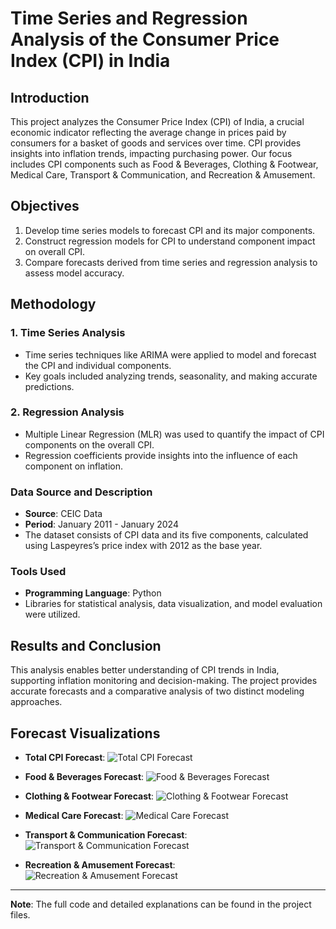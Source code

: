 # Time Series and Regression Analysis of the Consumer Price Index (CPI) in India

## Introduction
This project analyzes the Consumer Price Index (CPI) of India, a crucial economic indicator reflecting the average change in prices paid by consumers for a basket of goods and services over time. CPI provides insights into inflation trends, impacting purchasing power. Our focus includes CPI components such as Food & Beverages, Clothing & Footwear, Medical Care, Transport & Communication, and Recreation & Amusement.

## Objectives
1. Develop time series models to forecast CPI and its major components.
2. Construct regression models for CPI to understand component impact on overall CPI.
3. Compare forecasts derived from time series and regression analysis to assess model accuracy.

## Methodology
### 1. Time Series Analysis
   - Time series techniques like ARIMA were applied to model and forecast the CPI and individual components.
   - Key goals included analyzing trends, seasonality, and making accurate predictions.

### 2. Regression Analysis
   - Multiple Linear Regression (MLR) was used to quantify the impact of CPI components on the overall CPI.
   - Regression coefficients provide insights into the influence of each component on inflation.

### Data Source and Description
- **Source**: CEIC Data
- **Period**: January 2011 - January 2024
- The dataset consists of CPI data and its five components, calculated using Laspeyres’s price index with 2012 as the base year.

### Tools Used
- **Programming Language**: Python
- Libraries for statistical analysis, data visualization, and model evaluation were utilized.

## Results and Conclusion
This analysis enables better understanding of CPI trends in India, supporting inflation monitoring and decision-making. The project provides accurate forecasts and a comparative analysis of two distinct modeling approaches.

## Forecast Visualizations

- **Total CPI Forecast**:
  ![Total CPI Forecast](./images/total_cpi_forecast.png)

- **Food & Beverages Forecast**:
  ![Food & Beverages Forecast](./images/food_and_beverages_forecast.png)

- **Clothing & Footwear Forecast**:
  ![Clothing & Footwear Forecast](./images/clothing_and_footwear_forecast.png)

- **Medical Care Forecast**:
  ![Medical Care Forecast](./images/medical_care_forecast.png)

- **Transport & Communication Forecast**:
  ![Transport & Communication Forecast](./images/transport_and_communication_forecast.png)

- **Recreation & Amusement Forecast**:
  ![Recreation & Amusement Forecast](./images/recreation_and_amusement_forecast.png)

---

**Note**: The full code and detailed explanations can be found in the project files.
